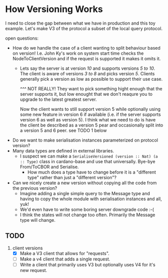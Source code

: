 # How Versioning Works

I need to close the gap between what we have in production and this toy example.
Let's make V3 of the protocol a subset of the local query protocol.

open questions:

* How do we handle the case of a client wanting to split behaviour based on
  version! I.e. John Ky's work on system start time checks the
  NodeToClientVersion and if the request is supported it makes it omits it.
  * Lets say the server is at version *10* and supports versions *5 to 10*. The
    client is aware of versions *3 to 8* and picks version *5*. Clients
    generally pick a version as low as possible to support their use case.

      ^^^ NOT REALLY! They want to pick something hight enough that the server
      supports it, but low enought that we don't reaqure you to upgrade to the
      latest greatest server.

    Now  the client wants to still support version 5 while optionally using some
    new feature in version 6 if available (i.e. if the server supports version 6
    as well as version 5). I think what we need to do is have the client be
    described as a version 5 pear and occasionally split into a version 5 and 6
    peer. see TODO 1 below
* Do we want to make serialisation instances parameterized on protocol version?
* Many data types are defined in external libraries.
  * I suspect we can make a `SerialiseVersioned (version :: Nat) (a :: Type)`
    class in cardano-base and use that universally. Bye-bye From/ToCBOR and
    Serialise.
    * How much does a type have to change before it is a "different type" rather
      than just a "different version"?
* Can we nicely create a new version without copying all the code from the
  previous version?
  * Imagine adding a single simple query to the Message type and having to copy
    the whole module with serialisation instances and all, yuk!
  * We'd even have to write some boring server downgrade code :-(
  * I think the states will not change too often. Primarily the Message type
    will change.

## TODO

1. client versions
    * [X] Make a V3 client that allows for "requests".
    * [ ] Make a v4 client that adds a single request.
    * [ ] Write a client that primarily uses V3 but optionally uses V4 for it's
      new request.
